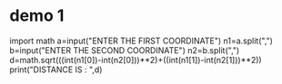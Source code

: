 # demo 1
import math
a=input("ENTER THE FIRST COORDINATE")
n1=a.split(",")
b=input("ENTER THE SECOND COORDINATE")
n2=b.split(",")
d=math.sqrt(((int(n1[0])-int(n2[0]))**2)+((int(n1[1])-int(n2[1]))**2))
print("DISTANCE IS : ",d)
